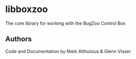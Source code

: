 # libboxzoo
The core library for working with the BugZoo Control Box

## Authors
Code and Documentation by Niels Althuisius & Glenn Visser
